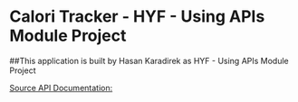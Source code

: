 # Calori Tracker - HYF - Using APIs Module Project
##This application is built by Hasan Karadirek as HYF - Using APIs Module Project

[Source API Documentation:](https://pages.github.com/)